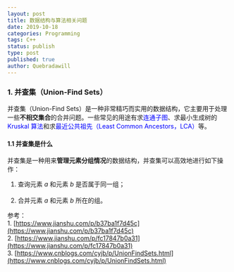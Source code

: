 ```yaml
---
layout: post
title: 数据结构与算法相关问题
date: 2019-10-18
categories: Programming
tags: C++
status: publish
type: post
published: true
author: Quebradawill
---
```


### 1. 并查集（Union-Find Sets）

并查集（Union-Find Sets）是一种非常精巧而实用的数据结构，它主要用于处理一些**不相交集合**的合并问题。一些常见的用途有求<font color='blue'>连通子图</font>、求最小生成树的 <font color='blue'>Kruskal 算法</font>和求<font color='blue'>最近公共祖先（Least Common Ancestors，LCA）</font>等。 

#### 1.1 并查集是什么

并查集是一种用来**管理元素分组情况**的数据结构，并查集可以高效地进行如下操作：<br><ol><li>查询元素 $a$ 和元素 $b$ 是否属于同一组；</li><br><li>合并元素 $a$ 和元素 $b$ 所在的组。</li></ol>



参考：<br>1. [https://www.jianshu.com/p/b37ba1f7d45c](https://www.jianshu.com/p/b37ba1f7d45c)<br>2. [https://www.jianshu.com/p/fc17847b0a31](https://www.jianshu.com/p/fc17847b0a31)<br>3. [https://www.cnblogs.com/cyjb/p/UnionFindSets.html](https://www.cnblogs.com/cyjb/p/UnionFindSets.html)